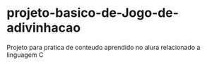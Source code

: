 # projeto-basico-de-Jogo-de-adivinhacao
Projeto para pratica de conteudo aprendido no alura relacionado a linguagem C
